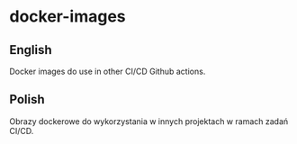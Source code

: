 # docker-images

## English
Docker images do use in other CI/CD Github actions.

## Polish
Obrazy dockerowe do wykorzystania w innych projektach w ramach zadań CI/CD.

